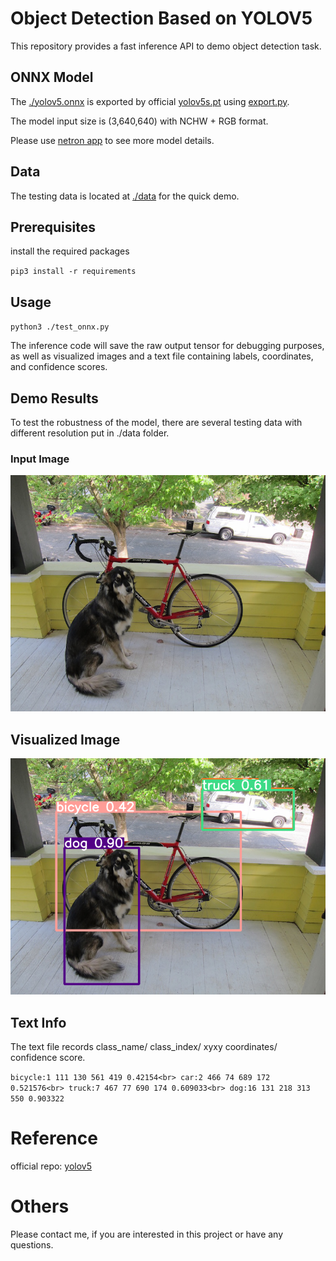 # Object Detection Based on YOLOV5

This repository provides a fast inference API to demo object detection task. 



## ONNX Model

The [./yolov5.onnx](./yolov5.onnx) is exported by official [yolov5s.pt](https://github.com/ultralytics/yolov5/releases/download/v6.0/yolov5s.pt) using [export.py](https://github.com/ultralytics/yolov5/blob/v6.0/export.py).

The model input size is (3,640,640) with NCHW + RGB format.  

Please use [netron app](https://netron.app/) to see more model details.



## Data

The testing data is located at [./data](./data) for the quick demo. 



## Prerequisites

install the required packages 

`pip3 install -r requirements`



## Usage

`python3 ./test_onnx.py`

The inference code will save the raw output tensor for debugging purposes, as well as visualized images and a text file containing labels, coordinates, and confidence scores.



## Demo Results

To test the robustness of the model, there are several testing data with different resolution put in ./data folder. 

### Input Image



![sample_dog_ori](./data/sample_dog_ori.png)



## Visualized Image



![sample_dog_ori](./api_res/image_res/sample_dog_ori.png)



## Text Info

The text file records class_name/ class_index/ xyxy coordinates/ confidence score. 

`bicycle:1 111 130 561 419 0.42154<br>
car:2 466 74 689 172 0.521576<br>
truck:7 467 77 690 174 0.609033<br>
dog:16 131 218 313 550 0.903322`



# Reference 

official repo: [yolov5](https://github.com/ultralytics/yolov5)



# Others

Please contact me, if you are interested in this project or have any questions.